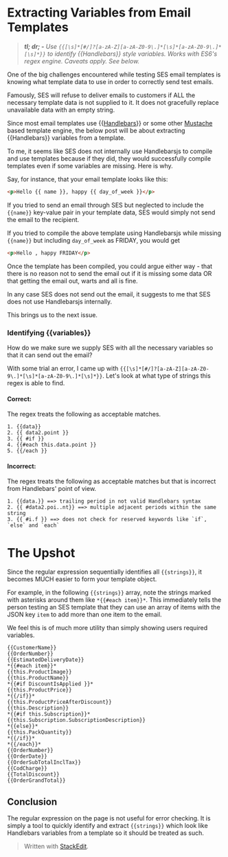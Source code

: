 # Extracting Variables from Email Templates

> ***tl; dr; -** Use `{{[\s]*[#/]?[a-zA-Z][a-zA-Z0-9\.]*[\s]*[a-zA-Z0-9\.]*[\s]*}}` to
> identify {{Handlebars}} style variables. Works with ES6's regex engine. Caveats apply. See below.*

One of the big challenges encountered while testing SES email templates is knowing what template data to use in order to correctly send test emails.

Famously, SES will refuse to deliver emails to customers if ALL the necessary template data is not supplied to it. It does not gracefully replace unavailable data with an empty string.

Since most email templates use {{[Handlebars](https://handlebarsjs.com/)}} or some other [Mustache](http://mustache.github.io/) based template engine, the below post will be about extracting {{Handlebars}} variables from a template.

To me, it seems like SES does not internally use Handlebarsjs to compile and use templates because if they did, they would successfully compile templates even if some variables are missing. Here is why.

Say, for instance, that your email template looks like this:

```html
<p>Hello {{ name }}, happy {{ day_of_week }}</p>
```
If you tried to send an email through SES but neglected to include the `{{name}}` key-value pair in your template data, SES would simply not send the email to the recipient.

If you tried to compile the above template using Handlebarsjs while missing `{{name}}` but including `day_of_week` as FRIDAY, you would get 
```html 
<p>Hello , happy FRIDAY</p>
```

Once the template has been compiled, you could argue either way - that there is no reason not to send the email out if it is missing some data OR that getting the email out, warts and all is fine. 

In any case SES does not send out the email, it suggests to me that SES does not use Handlebarsjs internally.

This brings us to the next issue.
### Identifying {{variables}}
How do we make sure we supply SES with all the necessary variables so that it can send out the email?

With some trial an error, I came up with `{{[\s]*[#/]?[a-zA-Z][a-zA-Z0-9\.]*[\s]*[a-zA-Z0-9\.]*[\s]*}}`. Let's look at what type of strings this regex is able to find.

#### Correct:
The regex treats the following as acceptable matches.
```
1. {{data}}
2. {{ data2.point }}
3. {{ #if }}
4. {{#each this.data.point }}
5. {{/each }}
```
#### Incorrect: 
The regex treats the following as acceptable matches but that is incorrect from Handlebars' point of view.
```
1. {{data.}} ==> trailing period in not valid Handlebars syntax
2. {{ #data2.poi..nt}} ==> multiple adjacent periods within the same string
3. {{ #i.f }} ==> does not check for reserved keywords like `if`, `else` and `each`
```

# The Upshot
Since the regular expression sequentially identifies all `{{strings}}`, it becomes MUCH easier to form your template object. 

For example, in the following `{{strings}}` array, note the strings marked with asterisks around them like `*{{#each item}}*`. This immediately tells the person testing an SES template that they can use an array of items with the JSON key `item` to add more than one item to the email.

We feel this is of much more utility than simply showing users required variables.

```
{{CustomerName}}
{{OrderNumber}}
{{EstimatedDeliveryDate}}
*{{#each item}}*
{{this.ProductImage}}
{{this.ProductName}}
*{{#if DiscountIsApplied }}*
{{this.ProductPrice}}
*{{/if}}*
{{this.ProductPriceAfterDiscount}}
{{this.Description}}
*{{#if this.Subscription}}*
{{this.Subscription.SubscriptionDescription}}
*{{else}}*
{{this.PackQuantity}}
*{{/if}}*
*{{/each}}*
{{OrderNumber}}
{{OrderDate}}
{{OrderSubTotalInclTax}}
{{CodCharge}}
{{TotalDiscount}}
{{OrderGrandTotal}}
```


## Conclusion
The regular expression on the page is not useful for error checking. It is simply a tool to quickly identify and extract `{{strings}}` which look like Handlebars variables from a template so it should be treated as such.

> Written with [StackEdit](https://stackedit.io/).
